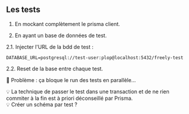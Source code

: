 ## Les tests

1. En mockant complètement le prisma client.

2. En ayant un base de données de test.

2.1. Injecter l'URL de la bdd de test :

`DATABASE_URL=postgresql://test-user:plop@localhost:5432/freely-test`

2.2. Reset de la base entre chaque test.

📍 Problème : ça bloque le run des tests en parallèle...

<div>
💡 La technique de passer le test dans une transaction et de ne rien commiter à la fin est à priori déconseillé par Prisma.
</div>

<div>
💡 Créer un schéma par test ?
</div>

<!--
#### Alors je n'ai pas trop creusé la première option.


-->
